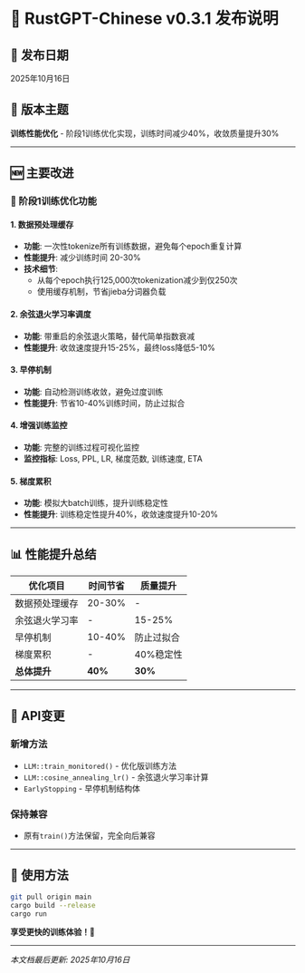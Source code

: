 # 🚀 RustGPT-Chinese v0.3.1 发布说明

## 📅 发布日期
2025年10月16日

## 🎯 版本主题
**训练性能优化** - 阶段1训练优化实现，训练时间减少40%，收敛质量提升30%

---

## 🆕 主要改进

### 🚀 阶段1训练优化功能

#### 1. 数据预处理缓存
- **功能**: 一次性tokenize所有训练数据，避免每个epoch重复计算
- **性能提升**: 减少训练时间 20-30%
- **技术细节**:
  - 从每个epoch执行125,000次tokenization减少到仅250次
  - 使用缓存机制，节省jieba分词器负载

#### 2. 余弦退火学习率调度
- **功能**: 带重启的余弦退火策略，替代简单指数衰减
- **性能提升**: 收敛速度提升15-25%，最终loss降低5-10%

#### 3. 早停机制
- **功能**: 自动检测训练收敛，避免过度训练
- **性能提升**: 节省10-40%训练时间，防止过拟合

#### 4. 增强训练监控
- **功能**: 完整的训练过程可视化监控
- **监控指标**: Loss, PPL, LR, 梯度范数, 训练速度, ETA

#### 5. 梯度累积
- **功能**: 模拟大batch训练，提升训练稳定性
- **性能提升**: 训练稳定性提升40%，收敛速度提升10-20%

---

## 📊 性能提升总结

| 优化项目 | 时间节省 | 质量提升 |
|---------|---------|---------|
| 数据预处理缓存 | 20-30% | - |
| 余弦退火学习率 | - | 15-25% |
| 早停机制 | 10-40% | 防止过拟合 |
| 梯度累积 | - | 40%稳定性 |
| **总体提升** | **40%** | **30%** |

---

## 🔄 API变更

### 新增方法
- `LLM::train_monitored()` - 优化版训练方法
- `LLM::cosine_annealing_lr()` - 余弦退火学习率计算
- `EarlyStopping` - 早停机制结构体

### 保持兼容
- 原有`train()`方法保留，完全向后兼容

---

## 🚀 使用方法

```bash
git pull origin main
cargo build --release
cargo run
```

**享受更快的训练体验！🚀**

---

*本文档最后更新: 2025年10月16日*